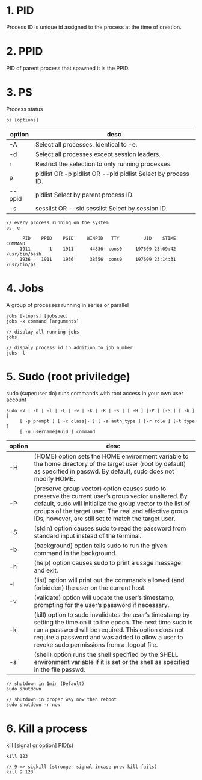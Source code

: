 # 1. PID
Process ID is unique id assigned to the process at the time of creation. 

# 2. PPID
PID of parent process that spawned it is the PPID. 

# 3. PS 
Process status
```
ps [options]
```
|option|desc|
|-|-|
-A	|Select all processes. Identical to -e.
-d	|Select all processes except session leaders.
r	|Restrict the selection to only running processes.
p |pidlist OR -p pidlist OR --pid pidlist	Select by process ID.
--ppid |pidlist	Select by parent process ID.
-s |sesslist OR --sid sesslist	Select by session ID.

```
// every process running on the system
ps -e 

      PID    PPID    PGID     WINPID   TTY         UID    STIME COMMAND
     1911       1    1911      44836  cons0     197609 23:09:42 /usr/bin/bash
     1936    1911    1936      38556  cons0     197609 23:14:31 /usr/bin/ps
```

# 4. Jobs
A group of processes running in series or parallel

```
jobs [-lnprs] [jobspec]
jobs -x command [arguments]
```

```
// display all running jobs
jobs

// dispaly process id in addition to job number 
jobs -l
```

# 5. Sudo (root priviledge)
sudo (superuser do) runs commands with root access in your own user account
```
sudo -V | -h | -l | -L | -v | -k | -K | -s | [ -H ] [-P ] [-S ] [ -b ] | 
     [ -p prompt ] [ -c class|- ] [ -a auth_type ] [-r role ] [-t type ] 
     [ -u username|#uid ] command
```

|option|desc|
|-|-|
-H	| (HOME) option sets the HOME environment variable to the home directory of the target user (root by default) as specified in passwd. By default, sudo does not modify HOME.
-P	| (preserve group vector) option causes sudo to preserve the current user’s group vector unaltered. By default, sudo will initialize the group vector to the list of groups of the target user. The real and effective group IDs, however, are still set to match the target user.
-S	| (stdin) option causes sudo to read the password from standard input instead of the terminal.
-b	| (background) option tells sudo to run the given command in the background.
-h	| (help) option causes sudo to print a usage message and exit.
-l	| (list) option will print out the commands allowed (and forbidden) the user on the current host.
-v	|(validate) option will update the user’s timestamp, prompting for the user’s password if necessary.
-k	|(kill) option to sudo invalidates the user’s timestamp by setting the time on it to the epoch. The next time sudo is run a password will be required. This option does not require a password and was added to allow a user to revoke sudo permissions from a .logout file.
-s	| (shell) option runs the shell specified by the SHELL environment variable if it is set or the shell as specified in the file passwd.

```
// shutdown in 1min (Default)
sudo shutdown

// shutdown in proper way now then reboot
sudo shutdown -r now
```

# 6. Kill a process
kill [signal or option] PID(s)
```
kill 123
```
```
// 9 => sigkill (stronger signal incase prev kill fails)
kill 9 123
```
